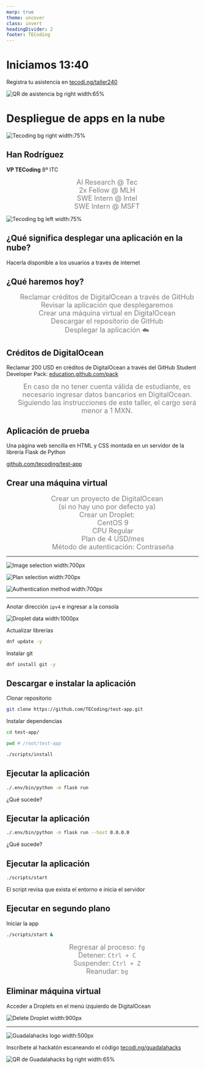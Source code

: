 ```yaml
---
marp: true
theme: uncover
class: invert
headingDivider: 2
footer: TECoding
---
```


# Iniciamos 13:40

Registra tu asistencia en [tecodi.ng/taller240](https://tecodi.ng/taller240)

![QR de asistencia bg right width:65%](./../img/deployment/qr_attendance.png)

# Despliegue de apps en la nube

![Tecoding bg right width:75%](./../img/tecoding/logo/bgdark.png)

## Han Rodríguez

**VP TECoding**
8º ITC

- AI Research @ Tec
- 2x Fellow @ MLH
- SWE Intern @ Intel
- SWE Intern @ MSFT

![Tecoding bg left width:75%](./../img/deployment/exp.png)

## ¿Qué significa desplegar una aplicación en la nube?

Hacerla disponible a los usuarios a través de internet

## ¿Qué haremos hoy?

0. Reclamar créditos de DigitalOcean a través de GitHub
1. Revisar la aplicación que desplegaremos
2. Crear una máquina virtual en DigitalOcean
3. Descargar el repositorio de GitHub
4. Desplegar la aplicación ☁️

## Créditos de DigitalOcean

<style scoped>
    li {
        font-size: large;
        color: gray;
        list-style: none;
        text-align: center;
    }
</style>

Reclamar 200 USD en créditos de DigitalOcean a través del GitHub Student Developer Pack: [education.github.com/pack](https://education.github.com/pack)

- En caso de no tener cuenta válida de estudiante, es necesario ingresar datos bancarios en DigitalOcean. Siguiendo las instrucciones de este taller, el cargo será menor a 1 MXN.

## Aplicación de prueba

Una página web sencilla en HTML y CSS montada en un servidor de la librería Flask de Python

[github.com/tecoding/test-app](https://github.com/tecoding/test-app)

## Crear una máquina virtual

1. Crear un proyecto de DigitalOcean<br/>(si no hay uno por defecto ya)
2. Crear un Droplet:
     - CentOS 9
     - CPU Regular
     - Plan de 4 USD/mes
     - Método de autenticación: Contraseña

---

![Image selection width:700px](./../img/deployment/new_droplet_0.png)

![Plan selection width:700px](./../img/deployment/new_droplet_1.png)

![Authentication method width:700px](./../img/deployment/new_droplet_2.png)

---

Anotar dirección `ipv4` e ingresar a la consola

![Droplet data width:1000px](./../img/deployment/droplet.png)

Actualizar librerías
```bash
dnf update -y
```

Instalar git
```bash
dnf install git -y
```

## Descargar e instalar la aplicación

Clonar repositorio
```bash
git clone https://github.com/TECoding/test-app.git
```

Instalar dependencias
```bash
cd test-app/

pwd # /root/test-app

./scripts/install
```

## Ejecutar la aplicación

```bash
./.env/bin/python -m flask run
```

¿Qué sucede?

## Ejecutar la aplicación

```bash
./.env/bin/python -m flask run --host 0.0.0.0
```

¿Qué sucede?

## Ejecutar la aplicación

```bash
./scripts/start
```

El script revisa que exista el entorno e inicia el servidor

## Ejecutar en segundo plano

Iniciar la app
```bash
./scripts/start &
```

- Regresar al proceso: `fg`
- Detener: `Ctrl + C`
- Suspender: `Ctrl + Z`
- Reanudar: `bg`

## Eliminar máquina virtual

Acceder a Droplets en el menú izquierdo de DigitalOcean

![Delete Droplet width:900px](./../img/deployment/del_droplet.png)


---

![Guadalahacks logo width:500px](./../img/deployment/guadalahacks.png)

Inscríbete al hackatón escaneando el código [tecodi.ng/guadalahacks](https://tecodi.ng/guadalahacks)

![QR de Guadalahacks bg right width:65%](./../img/deployment/qr_guadalahacks.png)

